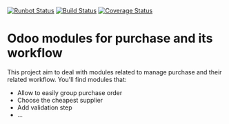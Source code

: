 [![Runbot Status](https://runbot.odoo-community.org/runbot/badge/flat/142/11.0.svg)](https://runbot.odoo-community.org/runbot/repo/github-com-oca-purchase-workflow-142)
[![Build Status](https://travis-ci.org/OCA/purchase-workflow.svg?branch=11.0)](https://travis-ci.org/OCA/purchase-workflow)
[![Coverage Status](https://coveralls.io/repos/OCA/purchase-workflow/badge.png?branch=11.0)](https://coveralls.io/r/OCA/purchase-workflow?branch=11.0)

Odoo modules for purchase and its workflow
==========================================

This project aim to deal with modules related to manage purchase and their related workflow. You'll find modules that:

 - Allow to easily group purchase order
 - Choose the cheapest supplier
 - Add validation step
 - ...


